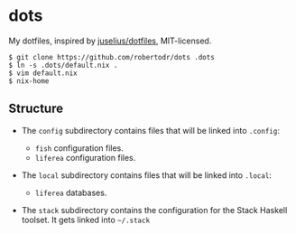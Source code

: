 # dots

My dotfiles, inspired by [juselius/dotfiles](https://github.com/juselius/dotfiles), MIT-licensed.
    
    $ git clone https://github.com/robertodr/dots .dots
    $ ln -s .dots/default.nix .
    $ vim default.nix
    $ nix-home

## Structure

- The `config` subdirectory contains files that will be linked into `.config`:
  - `fish` configuration files.
  - `liferea` configuration files.

- The `local` subdirectory contains files that will be linked into `.local`:
  - `liferea` databases.

- The `stack` subdirectory contains the configuration for the Stack Haskell
  toolset. It gets linked into `~/.stack`
